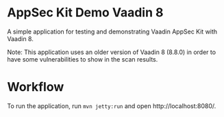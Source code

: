 AppSec Kit Demo Vaadin 8
========================

A simple application for testing and demonstrating Vaadin AppSec Kit with Vaadin 8.

Note: This application uses an older version of Vaadin 8 (8.8.0) in order to have
some vulnerabilities to show in the scan results.

Workflow
========

To run the application, run `mvn jetty:run` and open http://localhost:8080/.
